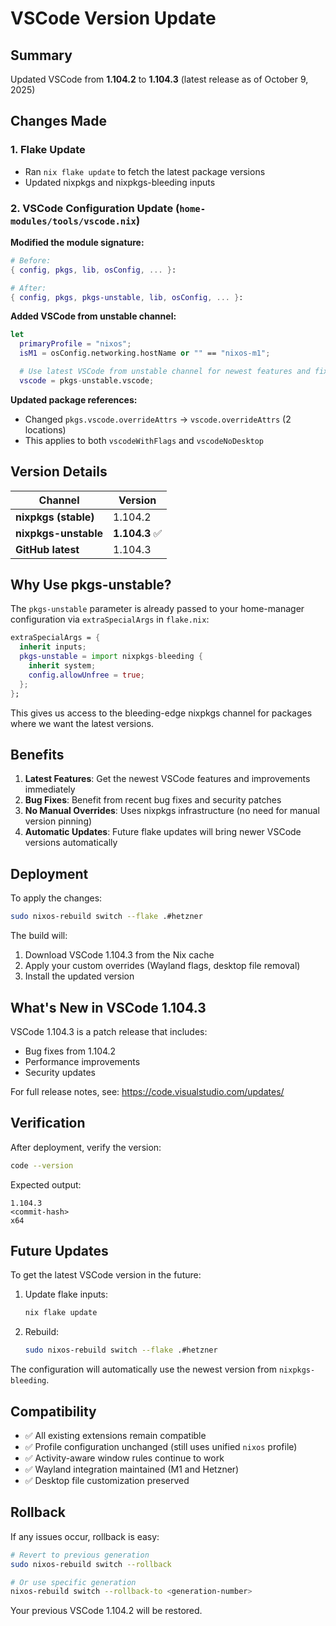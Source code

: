 # VSCode Version Update

## Summary

Updated VSCode from **1.104.2** to **1.104.3** (latest release as of October 9, 2025)

## Changes Made

### 1. Flake Update

- Ran `nix flake update` to fetch the latest package versions
- Updated nixpkgs and nixpkgs-bleeding inputs

### 2. VSCode Configuration Update (`home-modules/tools/vscode.nix`)

**Modified the module signature:**

```nix
# Before:
{ config, pkgs, lib, osConfig, ... }:

# After:
{ config, pkgs, pkgs-unstable, lib, osConfig, ... }:
```

**Added VSCode from unstable channel:**

```nix
let
  primaryProfile = "nixos";
  isM1 = osConfig.networking.hostName or "" == "nixos-m1";

  # Use latest VSCode from unstable channel for newest features and fixes
  vscode = pkgs-unstable.vscode;
```

**Updated package references:**

- Changed `pkgs.vscode.overrideAttrs` → `vscode.overrideAttrs` (2 locations)
- This applies to both `vscodeWithFlags` and `vscodeNoDesktop`

## Version Details

| Channel              | Version        |
| -------------------- | -------------- |
| **nixpkgs (stable)** | 1.104.2        |
| **nixpkgs-unstable** | **1.104.3** ✅ |
| **GitHub latest**    | 1.104.3        |

## Why Use pkgs-unstable?

The `pkgs-unstable` parameter is already passed to your home-manager configuration via `extraSpecialArgs` in `flake.nix`:

```nix
extraSpecialArgs = {
  inherit inputs;
  pkgs-unstable = import nixpkgs-bleeding {
    inherit system;
    config.allowUnfree = true;
  };
};
```

This gives us access to the bleeding-edge nixpkgs channel for packages where we want the latest versions.

## Benefits

1. **Latest Features**: Get the newest VSCode features and improvements immediately
2. **Bug Fixes**: Benefit from recent bug fixes and security patches
3. **No Manual Overrides**: Uses nixpkgs infrastructure (no need for manual version pinning)
4. **Automatic Updates**: Future flake updates will bring newer VSCode versions automatically

## Deployment

To apply the changes:

```bash
sudo nixos-rebuild switch --flake .#hetzner
```

The build will:

1. Download VSCode 1.104.3 from the Nix cache
2. Apply your custom overrides (Wayland flags, desktop file removal)
3. Install the updated version

## What's New in VSCode 1.104.3

VSCode 1.104.3 is a patch release that includes:

- Bug fixes from 1.104.2
- Performance improvements
- Security updates

For full release notes, see: https://code.visualstudio.com/updates/

## Verification

After deployment, verify the version:

```bash
code --version
```

Expected output:

```
1.104.3
<commit-hash>
x64
```

## Future Updates

To get the latest VSCode version in the future:

1. Update flake inputs:

   ```bash
   nix flake update
   ```

2. Rebuild:
   ```bash
   sudo nixos-rebuild switch --flake .#hetzner
   ```

The configuration will automatically use the newest version from `nixpkgs-bleeding`.

## Compatibility

- ✅ All existing extensions remain compatible
- ✅ Profile configuration unchanged (still uses unified `nixos` profile)
- ✅ Activity-aware window rules continue to work
- ✅ Wayland integration maintained (M1 and Hetzner)
- ✅ Desktop file customization preserved

## Rollback

If any issues occur, rollback is easy:

```bash
# Revert to previous generation
sudo nixos-rebuild switch --rollback

# Or use specific generation
nixos-rebuild switch --rollback-to <generation-number>
```

Your previous VSCode 1.104.2 will be restored.
